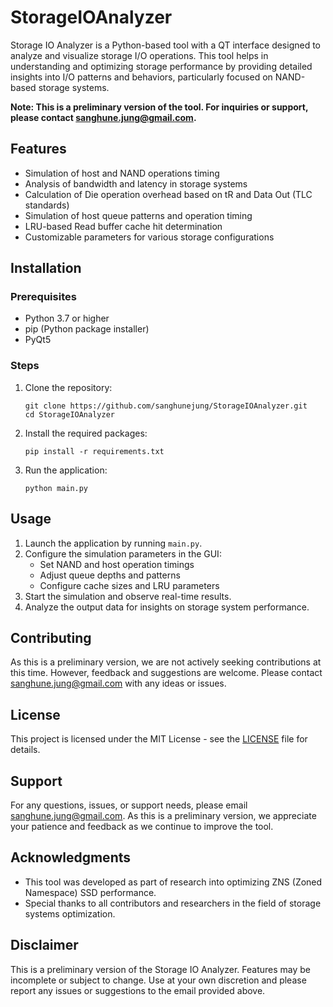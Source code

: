 # StorageIOAnalyzer

Storage IO Analyzer is a Python-based tool with a QT interface designed to analyze and visualize storage I/O operations. This tool helps in understanding and optimizing storage performance by providing detailed insights into I/O patterns and behaviors, particularly focused on NAND-based storage systems.

**Note: This is a preliminary version of the tool. For inquiries or support, please contact sanghune.jung@gmail.com.**

## Features

- Simulation of host and NAND operations timing
- Analysis of bandwidth and latency in storage systems
- Calculation of Die operation overhead based on tR and Data Out (TLC standards)
- Simulation of host queue patterns and operation timing
- LRU-based Read buffer cache hit determination
- Customizable parameters for various storage configurations

## Installation

### Prerequisites

- Python 3.7 or higher
- pip (Python package installer)
- PyQt5

### Steps

1. Clone the repository:
   ```
   git clone https://github.com/sanghunejung/StorageIOAnalyzer.git
   cd StorageIOAnalyzer
   ```

2. Install the required packages:
   ```
   pip install -r requirements.txt
   ```

3. Run the application:
   ```
   python main.py
   ```

## Usage

1. Launch the application by running `main.py`.
2. Configure the simulation parameters in the GUI:
   - Set NAND and host operation timings
   - Adjust queue depths and patterns
   - Configure cache sizes and LRU parameters
3. Start the simulation and observe real-time results.
4. Analyze the output data for insights on storage system performance.

## Contributing

As this is a preliminary version, we are not actively seeking contributions at this time. However, feedback and suggestions are welcome. Please contact sanghune.jung@gmail.com with any ideas or issues.

## License

This project is licensed under the MIT License - see the [LICENSE](LICENSE) file for details.

## Support

For any questions, issues, or support needs, please email sanghune.jung@gmail.com. As this is a preliminary version, we appreciate your patience and feedback as we continue to improve the tool.

## Acknowledgments

- This tool was developed as part of research into optimizing ZNS (Zoned Namespace) SSD performance.
- Special thanks to all contributors and researchers in the field of storage systems optimization.

## Disclaimer

This is a preliminary version of the Storage IO Analyzer. Features may be incomplete or subject to change. Use at your own discretion and please report any issues or suggestions to the email provided above.
```
